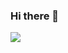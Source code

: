 ### Hi there 👋

<!--
**LordMaddhi/LordMaddhi** is a ✨ _special_ ✨ repository because its `README.md` (this file) appears on your GitHub profile.

Here are some ideas to get you started:

- 🔭 I’m currently working on ...
- 🌱 I’m currently learning ...
- 👯 I’m looking to collaborate on ...
- 🤔 I’m looking for help with ...
- 💬 Ask me about ...
- 📫 How to reach me: ...
- 😄 Pronouns: ...
- ⚡ Fun fact: ...
-->

<a href="https://wakatime.com"><img src="https://wakatime.com/share/@018cf7c2-0a40-4c0d-9c86-b56b46a374f1/4b544c48-344b-4b18-bd00-d39d562c5279.png"/></a>

